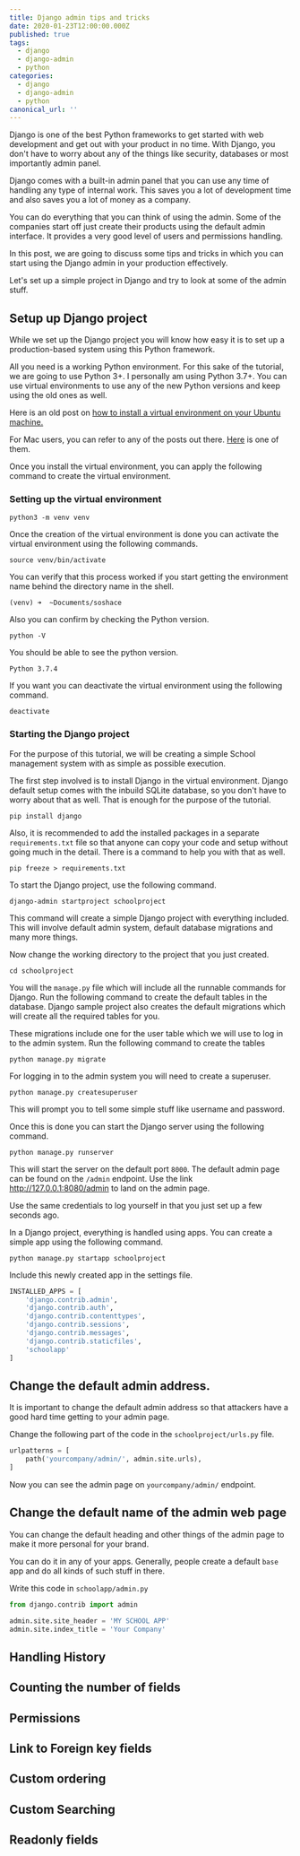 ```yaml
---
title: Django admin tips and tricks
date: 2020-01-23T12:00:00.000Z
published: true
tags:
  - django
  - django-admin
  - python
categories:
  - django
  - django-admin
  - python
canonical_url: ''
---
```


Django is one of the best Python frameworks to get started with web development and get out with your product in no time. With Django, you don't have to worry about any of the things like security, databases or most importantly admin panel.

Django comes with a built-in admin panel that you can use any time of handling any type of internal work. This saves you a lot of development time and also saves you a lot of money as a company.

You can do everything that you can think of using the admin. Some of the companies start off just create their products using the default admin interface. It provides a very good level of users and permissions handling.

In this post, we are going to discuss some tips and tricks in which you can start using the Django admin in your production effectively.

Let's set up a simple project in Django and try to look at some of the admin stuff.

## Setup up Django project

While we set up the Django project you will know how easy it is to set up a production-based system using this Python framework.

All you need is a working Python environment. For this sake of the tutorial, we are going to use Python 3+. I personally am using Python 3.7+. You can use virtual environments to use any of the new Python versions and keep using the old ones as well.

Here is an old post on [how to install a virtual environment on your Ubuntu machine.](https://ranvir.xyz/blog/how-to-install-django-using-virtual-environment/)

For Mac users, you can refer to any of the posts out there. [Here](https://evansdianga.com/install-pip-osx/) is one of them.

Once you install the virtual environment, you can apply the following command to create the virtual environment.

### Setting up the virtual environment

```shell
python3 -m venv venv
```

Once the creation of the virtual environment is done you can activate the virtual environment using the following commands.

```shell
source venv/bin/activate
```

You can verify that this process worked if you start getting the environment name behind the directory name in the shell.

```shell
(venv) ➜  ~Documents/soshace
```

Also you can confirm by checking the Python version.

```shell
python -V
```

You should be able to see the python version.

```shell
Python 3.7.4
```

If you want you can deactivate the virtual environment using the following command.

```shell
deactivate
```

### Starting the Django project

For the purpose of this tutorial, we will be creating a simple School management system with as simple as possible execution.

The first step involved is to install Django in the virtual environment. Django default setup comes with the inbuild SQLite database, so you don't have to worry about that as well. That is enough for the purpose of the tutorial.

```shell
pip install django
```

Also, it is recommended to add the installed packages in a separate `requirements.txt` file so that anyone can copy your code and setup without going much in the detail. There is a command to help you with that as well.

```shell
pip freeze > requirements.txt
```

To start the Django project, use the following command.

```shell
django-admin startproject schoolproject
```

This command will create a simple Django project with everything included. This will involve default admin system, default database migrations and many more things.

Now change the working directory to the project that you just created.

```shell
cd schoolproject
```

You will the `manage.py` file which will include all the runnable commands for Django. Run the following command to create the default tables in the database. Django sample project also creates the default migrations which will create all the required tables for you.

These migrations include one for the user table which we will use to log in to the admin system. Run the following command to create the tables

```shell
python manage.py migrate
```

For logging in to the admin system you will need to create a superuser.

```shell
python manage.py createsuperuser
```

This will prompt you to tell some simple stuff like username and password.

Once this is done you can start the Django server using the following command.

```shell
python manage.py runserver
```

This will start the server on the default port `8000`. The default admin page can be found on the `/admin` endpoint. Use the link http://127.0.0.1:8080/admin to land on the admin page.

Use the same credentials to log yourself in that you just set up a few seconds ago.

In a Django project, everything is handled using apps. You can create a simple app using the following command.

```shell
python manage.py startapp schoolproject
```

Include this newly created app in the settings file.

```python
INSTALLED_APPS = [
    'django.contrib.admin',
    'django.contrib.auth',
    'django.contrib.contenttypes',
    'django.contrib.sessions',
    'django.contrib.messages',
    'django.contrib.staticfiles',
    'schoolapp'
]
```

## Change the default admin address.

It is important to change the default admin address so that attackers have a good hard time getting to your admin page.

Change the following part of the code in the `schoolproject/urls.py` file.

```python
urlpatterns = [
    path('yourcompany/admin/', admin.site.urls),
]
```

Now you can see the admin page on `yourcompany/admin/` endpoint.

## Change the default name of the admin web page

You can change the default heading and other things of the admin page to make it more personal for your brand.

You can do it in any of your apps. Generally, people create a default `base` app and do all kinds of such stuff in there.

Write this code in `schoolapp/admin.py`

```python
from django.contrib import admin

admin.site.site_header = 'MY SCHOOL APP'
admin.site.index_title = 'Your Company'
```

## Handling History

## Counting the number of fields

## Permissions

## Link to Foreign key fields

## Custom ordering

## Custom Searching

## Readonly fields

